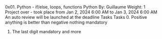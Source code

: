 0x01. Python - if/else, loops, functions
Python
 By: Guillaume
 Weight: 1
 Project over - took place from Jan 2, 2024 6:00 AM to Jan 3, 2024 6:00 AM
 An auto review will be launched at the deadline
 Tasks
 Tasks
0. Positive anything is better than negative nothing
mandatory
1. The last digit
mandatory
and more

